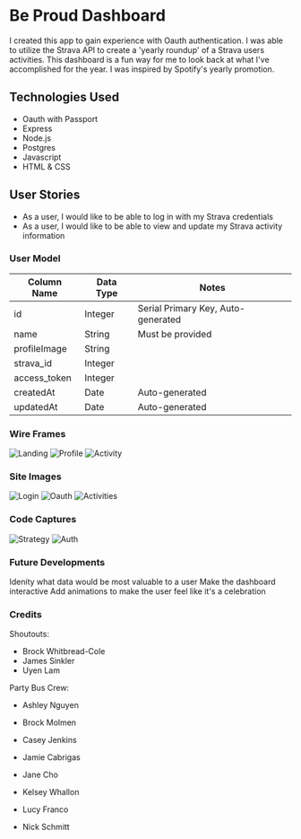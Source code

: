 # Be Proud Dashboard

I created this app to gain experience with Oauth authentication. I was able to utilize the Strava API to create a 'yearly roundup' of a Strava users activities. This dashboard is a fun way for me to look back at what I've accomplished for the year. I was inspired by Spotify's yearly promotion. 

## Technologies Used

* Oauth with Passport
* Express
* Node.js
* Postgres
* Javascript
* HTML & CSS

## User Stories

* As a user, I would like to be able to log in with my Strava credentials
* As a user, I would like to be able to view and update my Strava activity information


### User Model

| Column Name | Data Type | Notes |
| --------------- | ------------- | ------------------------------ |
| id | Integer | Serial Primary Key, Auto-generated |
| name | String | Must be provided |
| profileImage | String | 
| strava_id | Integer | 
| access_token | Integer | 
| createdAt | Date | Auto-generated |
| updatedAt | Date | Auto-generated |

### Wire Frames
![Landing](public/images/landingWire.png)
![Profile](public/images/profileWire.png)
![Activity](public/images/activityWire.png)

### Site Images
![Login](public/images/login.png)
![Oauth](public/images/oauth.png)
![Activities](public/images/activitiesPage.png)


### Code Captures
![Strategy](public/images/stravaStrategy.png)
![Auth](public/images/authRoute.png)

### Future Developments

Idenity what data would be most valuable to a user 
Make the dashboard interactive 
Add animations to make the user feel like it's a celebration 

### Credits

Shoutouts: 
* Brock Whitbread-Cole 
* James Sinkler
* Uyen Lam

Party Bus Crew:
* Ashley Nguyen
* Brock Molmen
* Casey Jenkins
* Jamie Cabrigas
* Jane Cho
* Kelsey Whallon
* Lucy Franco

* Nick Schmitt
